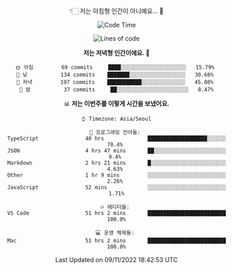 <div align='center'>
 
👇🏻 저는 아침형 인간이 아니예요... 🙊
 
<!--START_SECTION:waka-->
![Code Time](http://img.shields.io/badge/Code%20Time-2%2C091%20hrs%2057%20mins-blue)

![Lines of code](https://img.shields.io/badge/%EC%A0%80%EB%8A%94%20%EC%97%AC%ED%83%9C%EA%B9%8C%EC%A7%80%20-307%20Thousand%20%EC%A4%84%EC%9D%98%20%EC%BD%94%EB%93%9C%EB%A5%BC%20%EC%9E%91%EC%84%B1%ED%96%88%EC%96%B4%EC%9A%94.-blue)

**저는 저녁형 인간이에요. 🦉** 

```text
🌞 아침         69 commits     ████░░░░░░░░░░░░░░░░░░░░░   15.79% 
🌆 낮　         134 commits    ███████░░░░░░░░░░░░░░░░░░   30.66% 
🌃 저녁         197 commits    ███████████░░░░░░░░░░░░░░   45.08% 
🌙 밤　         37 commits     ██░░░░░░░░░░░░░░░░░░░░░░░   8.47%

```


📊 **저는 이번주를 이렇게 시간을 보냈어요.** 

```text
⌚︎ Timezone: Asia/Seoul

💬 프로그래밍 언어들: 
TypeScript               40 hrs              ███████████████████░░░░░░   78.4% 
JSON                     4 hrs 47 mins       ██░░░░░░░░░░░░░░░░░░░░░░░   9.4% 
Markdown                 2 hrs 21 mins       █░░░░░░░░░░░░░░░░░░░░░░░░   4.63% 
Other                    1 hr 9 mins         ░░░░░░░░░░░░░░░░░░░░░░░░░   2.26% 
JavaScript               52 mins             ░░░░░░░░░░░░░░░░░░░░░░░░░   1.71%

🔥 에디터들: 
VS Code                  51 hrs 2 mins       █████████████████████████   100.0%

💻 운영 체제들: 
Mac                      51 hrs 2 mins       █████████████████████████   100.0%

```


 Last Updated on 09/11/2022 18:42:53 UTC
<!--END_SECTION:waka-->
 </div>
<!---
Emewjin/Emewjin is a ✨ special ✨ repository because its `README.md` (this file) appears on your GitHub profile.
You can click the Preview link to take a look at your changes.
--->
